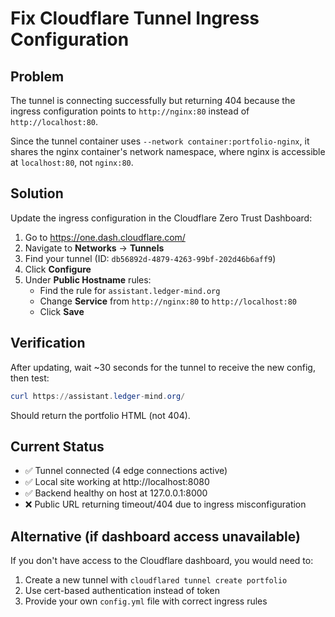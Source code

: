 # Fix Cloudflare Tunnel Ingress Configuration

## Problem
The tunnel is connecting successfully but returning 404 because the ingress configuration points to `http://nginx:80` instead of `http://localhost:80`.

Since the tunnel container uses `--network container:portfolio-nginx`, it shares the nginx container's network namespace, where nginx is accessible at `localhost:80`, not `nginx:80`.

## Solution
Update the ingress configuration in the Cloudflare Zero Trust Dashboard:

1. Go to https://one.dash.cloudflare.com/
2. Navigate to **Networks** → **Tunnels**
3. Find your tunnel (ID: `db56892d-4879-4263-99bf-202d46b6aff9`)
4. Click **Configure**
5. Under **Public Hostname** rules:
   - Find the rule for `assistant.ledger-mind.org`
   - Change **Service** from `http://nginx:80` to `http://localhost:80`
   - Click **Save**

## Verification
After updating, wait ~30 seconds for the tunnel to receive the new config, then test:

```powershell
curl https://assistant.ledger-mind.org/
```

Should return the portfolio HTML (not 404).

## Current Status
- ✅ Tunnel connected (4 edge connections active)
- ✅ Local site working at http://localhost:8080
- ✅ Backend healthy on host at 127.0.0.1:8000
- ❌ Public URL returning timeout/404 due to ingress misconfiguration

## Alternative (if dashboard access unavailable)
If you don't have access to the Cloudflare dashboard, you would need to:
1. Create a new tunnel with `cloudflared tunnel create portfolio`
2. Use cert-based authentication instead of token
3. Provide your own `config.yml` file with correct ingress rules
